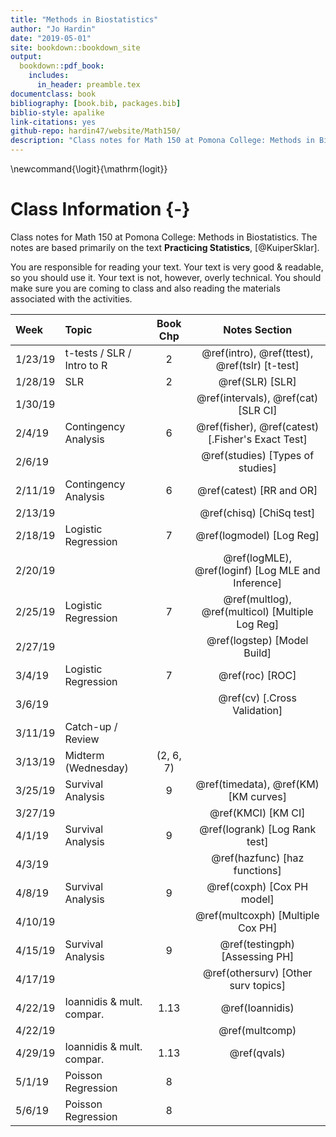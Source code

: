 ```yaml
--- 
title: "Methods in Biostatistics"
author: "Jo Hardin"
date: "2019-05-01"
site: bookdown::bookdown_site
output:
  bookdown::pdf_book:
    includes:
      in_header: preamble.tex
documentclass: book
bibliography: [book.bib, packages.bib]
biblio-style: apalike
link-citations: yes
github-repo: hardin47/website/Math150/
description: "Class notes for Math 150 at Pomona College: Methods in Biostatistics.  The notes are based primarily on the text Practicing Statistics, Kuiper and Sklar"
---
```


\newcommand{\logit}{\mathrm{logit}}

# Class Information {-}

Class notes for Math 150 at Pomona College: Methods in Biostatistics.  The notes are based primarily on the text **Practicing Statistics**, [@KuiperSklar].


You are responsible for reading your text.  Your text is very good & readable, so you should use it.  Your text is not, however, overly technical.  You should make sure you are coming to class and also reading the materials associated with the activities. 













| Week    	| Topic                      	|  Book Chp   	|   Notes Section |
|:---------	|:---------------------------	|:----------------:	|:----------------:	|
| 1/23/19 	| t-tests / SLR / Intro to R | 2 | \@ref(intro), \@ref(ttest), \@ref(tslr) [t-test] |
| 1/28/19 	| SLR | 2 |  \@ref(SLR)  [SLR]   |
| 1/30/19 	| | | \@ref(intervals), \@ref(cat) [SLR CI] |
| 2/4/19  	| Contingency Analysis | 6 | \@ref(fisher), \@ref(catest)   [.Fisher's Exact Test] |
| 2/6/19 	| | |  \@ref(studies) [Types of studies]
| 2/11/19 	| Contingency Analysis | 6 | \@ref(catest) [RR and OR] |
| 2/13/19 	| | | \@ref(chisq) [ChiSq test] |
| 2/18/19 	| Logistic Regression | 7 | \@ref(logmodel) [Log Reg] |
| 2/20/19 	| | | \@ref(logMLE), \@ref(loginf) [Log MLE and Inference] |
| 2/25/19 	| Logistic Regression | 7 | \@ref(multlog), \@ref(multicol) [Multiple Log Reg] |
| 2/27/19 	| | | \@ref(logstep) [Model Build] |
| 3/4/19  	| Logistic Regression | 7 | \@ref(roc) [ROC] |
| 3/6/19  	| | | \@ref(cv)   [.Cross Validation] | 
| 3/11/19 	| Catch-up / Review | |
| 3/13/19 	| Midterm (Wednesday) |  (2, 6, 7) 	|
| 3/25/19 	| Survival Analysis | 9 | \@ref(timedata), \@ref(KM) [KM curves] |
| 3/27/19 	| | | \@ref(KMCI) [KM CI]  |
| 4/1/19  	| Survival Analysis | 9 |  \@ref(logrank)  [Log Rank test]|
| 4/3/19  	| | |  \@ref(hazfunc) [haz functions] |
| 4/8/19  	| Survival Analysis | 9 | \@ref(coxph) [Cox PH model] |
| 4/10/19  	| | | \@ref(multcoxph) [Multiple Cox PH]  |
| 4/15/19 	| Survival Analysis | 9 |  \@ref(testingph) [Assessing PH] |
| 4/17/19 	| | |  \@ref(othersurv) [Other surv topics]  |
| 4/22/19 	| Ioannidis & mult. compar. | 1.13 | \@ref(Ioannidis)
| 4/22/19 	| |  | \@ref(multcomp)
| 4/29/19 	| Ioannidis & mult. compar. | 1.13 | \@ref(qvals)
| 5/1/19 	| Poisson Regression | 8 |
| 5/6/19  	| Poisson Regression | 8 |
